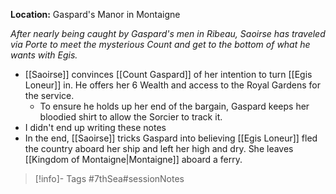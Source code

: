 **Location:** Gaspard's Manor in Montaigne

*After nearly being caught by Gaspard's men in Ribeau, Saoirse has traveled via Porte to meet the mysterious Count and get to the bottom of what he wants with Egis.*

- [[Saoirse]] convinces [[Count Gaspard]] of her intention to turn [[Egis Loneur]] in.  He offers her 6 Wealth and access to the Royal Gardens for the service.
	- To ensure he holds up her end of the bargain, Gaspard keeps her bloodied shirt to allow the Sorcier to track it.
- I didn't end up writing these notes
- In the end, [[Saoirse]] tricks Gaspard into believing [[Egis Loneur]] fled the country aboard her ship and left her high and dry.  She leaves [[Kingdom of Montaigne|Montaigne]] aboard a ferry.
> [!info]- Tags
> #7thSea#sessionNotes <game>

